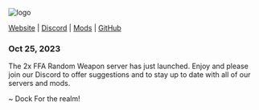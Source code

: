 ![logo](https://fortherealm.io/img/motd.png)


[Website](https://fortherealm.io) | [Discord](https://discord.gg/6DU3cF6fDj) | [Mods](https://mod.io/g/mordhau/u/therealdock) | [GitHub](https://github.com/for-the-realm)


### Oct 25, 2023

The 2x FFA Random Weapon server has just launched.
Enjoy and please join our Discord to offer suggestions
and to stay up to date with all of our servers and
mods.

~ Dock
For the realm!